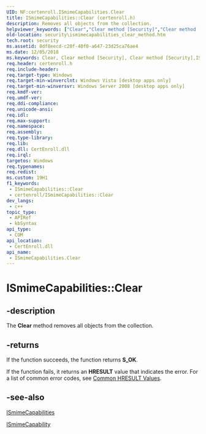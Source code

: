 ```yaml
---
UID: NF:certenroll.ISmimeCapabilities.Clear
title: ISmimeCapabilities::Clear (certenroll.h)
description: Removes all objects from the collection.
helpviewer_keywords: ["Clear","Clear method [Security]","Clear method [Security]","ISmimeCapabilities interface","ISmimeCapabilities interface [Security]","Clear method","ISmimeCapabilities.Clear","ISmimeCapabilities::Clear","certenroll/ISmimeCapabilities::Clear","security.ismimecapabilities_clear_method"]
old-location: security\ismimecapabilities_clear_method.htm
tech.root: security
ms.assetid: 8df8eecd-c20f-40f0-a647-23d25ca76ae4
ms.date: 12/05/2018
ms.keywords: Clear, Clear method [Security], Clear method [Security],ISmimeCapabilities interface, ISmimeCapabilities interface [Security],Clear method, ISmimeCapabilities.Clear, ISmimeCapabilities::Clear, certenroll/ISmimeCapabilities::Clear, security.ismimecapabilities_clear_method
req.header: certenroll.h
req.include-header: 
req.target-type: Windows
req.target-min-winverclnt: Windows Vista [desktop apps only]
req.target-min-winversvr: Windows Server 2008 [desktop apps only]
req.kmdf-ver: 
req.umdf-ver: 
req.ddi-compliance: 
req.unicode-ansi: 
req.idl: 
req.max-support: 
req.namespace: 
req.assembly: 
req.type-library: 
req.lib: 
req.dll: CertEnroll.dll
req.irql: 
targetos: Windows
req.typenames: 
req.redist: 
ms.custom: 19H1
f1_keywords:
 - ISmimeCapabilities::Clear
 - certenroll/ISmimeCapabilities::Clear
dev_langs:
 - c++
topic_type:
 - APIRef
 - kbSyntax
api_type:
 - COM
api_location:
 - CertEnroll.dll
api_name:
 - ISmimeCapabilities.Clear
---
```


# ISmimeCapabilities::Clear


## -description

The <b>Clear</b> method removes all objects from the collection.



## -returns

If the function succeeds, the function returns <b>S_OK</b>.

If the function fails, it returns an <b>HRESULT</b> value that indicates the error. For a list of common error codes, see <a href="/windows/desktop/SecCrypto/common-hresult-values">Common HRESULT Values</a>.

## -see-also

<a href="/windows/desktop/api/certenroll/nn-certenroll-ismimecapabilities">ISmimeCapabilities</a>



<a href="/windows/desktop/api/certenroll/nn-certenroll-ismimecapability">ISmimeCapability</a>
